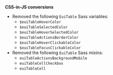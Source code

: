 **CSS-in-JS conversions**

- Removed the following `EuiTable` Sass variables:
  - `$euiTableHoverColor`
  - `$euiTableSelectedColor`
  - `$euiTableHoverSelectedColor`
  - `$euiTableActionsBorderColor`
  - `$euiTableHoverClickableColor`
  - `$euiTableFocusClickableColor`
- Removed the following `EuiTable` Sass mixins:
  - `euiTableActionsBackgroundMobile`
  - `euiTableCellCheckbox`
  - `euiTableCell`
